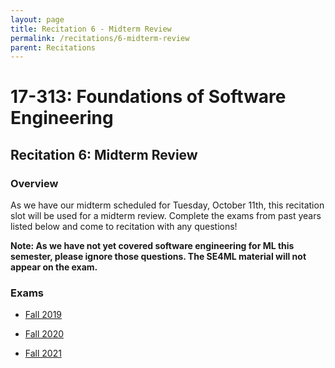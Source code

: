 ```yaml
---
layout: page
title: Recitation 6 - Midterm Review
permalink: /recitations/6-midterm-review
parent: Recitations
---
```


# 17-313: Foundations of Software Engineering

## Recitation 6: Midterm Review

### Overview

As we have our midterm scheduled for Tuesday, October 11th, this recitation slot will be used for a midterm review. Complete the exams from past years listed below and come to recitation with any questions!

**Note: As we have not yet covered software engineering for ML this semester, please ignore those questions. The SE4ML material will not appear on the exam.**

### Exams

* [Fall 2019](/assets/pdfs/midterm-2019.pdf)

* [Fall 2020](/assets/pdfs/midterm-2020.pdf)

* [Fall 2021](/assets/pdfs/midterm-2021.pdf)
